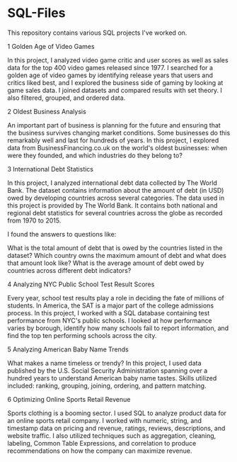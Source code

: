 # SQL-Files
This repository contains various SQL projects I've worked on. 

1 Golden Age of Video Games

In this project, I analyzed video game critic and user scores as well as sales data for the top 400 video games released since 1977. I searched for a golden age of video games by identifying release years that users and critics liked best, and I explored the business side of gaming by looking at game sales data. I joined datasets and compared results with set theory. I also filtered, grouped, and ordered data. 

2 Oldest Business Analysis

An important part of business is planning for the future and ensuring that the business survives changing market conditions. Some businesses do this remarkably well and last for hundreds of years. In this project, I explored data from BusinessFinancing.co.uk on the world's oldest businesses: when were they founded, and which industries do they belong to?

3 International Debt Statistics

In this project, I analyzed international debt data collected by The World Bank. The dataset contains information about the amount of debt (in USD) owed by developing countries across several categories. The data used in this project is provided by The World Bank. It contains both national and regional debt statistics for several countries across the globe as recorded from 1970 to 2015.

I found the answers to questions like:

What is the total amount of debt that is owed by the countries listed in the dataset?
Which country owns the maximum amount of debt and what does that amount look like?
What is the average amount of debt owed by countries across different debt indicators?

4 Analyzing NYC Public School Test Result Scores

Every year, school test results play a role in deciding the fate of millions of students. In America, the SAT is a major part of the college admissions process. In this project, I worked with a SQL database containing test performance from NYC's public schools. I looked at how performance varies by borough, identify how many schools fail to report information, and find the top ten performing schools across the city.

5 Analyzing American Baby Name Trends

What makes a name timeless or trendy? In this project, I used data published by the U.S. Social Security Administration spanning over a hundred years to understand American baby name tastes. Skills utilized included: ranking, grouping, joining, ordering, and pattern matching.

6 Optimizing Online Sports Retail Revenue

Sports clothing is a booming sector. I used SQL to analyze product data for an online sports retail company. I worked with numeric, string, and timestamp data on pricing and revenue, ratings, reviews, descriptions, and website traffic. I also utilized techniques such as aggregation, cleaning, labeling, Common Table Expressions, and correlation to produce recommendations on how the company can maximize revenue.

